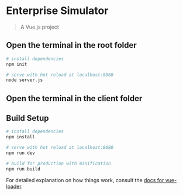 # Enterprise Simulator

> A Vue.js project



## Open the terminal in the root folder

``` bash
# install dependencies
npm init

# serve with hot reload at localhost:8080
node server.js

```

## Open the terminal in the client folder

## Build Setup

``` bash
# install dependencies
npm install

# serve with hot reload at localhost:8080
npm run dev

# build for production with minification
npm run build
```

For detailed explanation on how things work, consult the [docs for vue-loader](http://vuejs.github.io/vue-loader).

